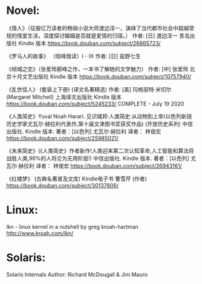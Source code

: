 Novel:
=====================================================================
《情人》（征服亿万读者的畅销小说大师渡边淳一，演绎了当代都市社会中超越常规的情爱生活，深度探讨婚姻是否就是爱情的归宿。）
        作者:  [日] 渡边淳一  青岛出版社 Kindle 版本  https://book.douban.com/subject/26665723/

《罗马人的故事》 （晓峰借读）I - IX
        作者:  [日] 盐野七生

《倾城之恋》（张爱玲巅峰之作，一本书了解她的文学魅力）
        作者:  [中] 张爱玲 北京十月文艺出版社 Kindle 版本  https://book.douban.com/subject/10757940/

《乱世佳人》 (套装上下册) (译文名著精选)
        作者:  [美] 玛格丽特·米切尔 (Margaret Mitchell) 上海译文出版社 Kindle 版本 https://book.douban.com/subject/5245233/
        COMPLETE - July 19 2020

《人类简史》Yuval Noah Harari. 见识城邦·人类简史:从动物到上帝(以色列新锐历史学家尤瓦尔·赫拉利代表作,第十届文津图书奖获奖作品) (开放历史系列)  中信出版社. Kindle 版本.
        著者：[以色列] 尤瓦尔·赫拉利 译者： 林俊宏  https://book.douban.com/subject/25985021/

《未来简史》(《人类简史》作者新作!人类迎来第二次认知革命,人工智能和算法将战胜人类,99%的人将沦为无用阶层!)  中信出版社. Kindle 版本.
        著者：[以色列] 尤瓦尔·赫拉利 译者： 林俊宏  https://book.douban.com/subject/26943161/

《红楼梦》 (古典名著普及文库) Kindle电子书
        曹雪芹 (作者)  https://book.douban.com/subject/30137806/


Linux:
=====================================================================
lkn - linux kernel in a nutshell
        by greg kroah-hartman http://www.kroah.com/lkn/


Solaris:
=====================================================================
Solaris Internals
        Author: Richard McDougall & Jim Mauro
